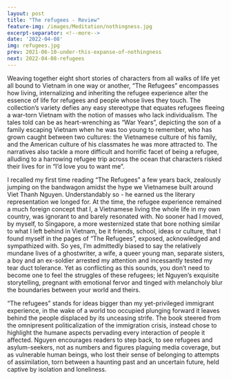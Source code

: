 ```yaml
---
layout: post
title: "The refugees - Review"
feature-img: /images/Meditation/nothingness.jpg
excerpt-separator: <!--more-->
date: '2022-04-08'
img: refugees.jpg
prev: 2021-06-10-under-this-expanse-of-nothingness
next: 2022-04-08-refugees
---
```

Weaving together eight short stories of characters from all walks of life yet all bound to Vietnam in one way or another, “The Refugees” encompasses how living, internalizing and inheriting the refugee experience alter the essence of life for refugees and people whose lives they touch. The collection’s variety defies any easy stereotype that equates refugees fleeing a war-torn Vietnam with the notion of masses who lack individualism. The tales told can be as heart-wrenching as “War Years”, depicting the son of a family escaping Vietnam when he was too young to remember, who has grown caught between two cultures: the Vietnamese culture of his family, and the American culture of his classmates he was more attracted to. The narratives also tackle a more difficult and horrific facet of being a refugee, alluding to a harrowing refugee trip across the ocean that characters risked their lives for in “I’d love you to want me”.  

I recalled my first time reading “The Refugees” a few years back, zealously jumping on the bandwagon amidst the hype we Vietnamese built around Viet Thanh Nguyen. Understandably so - he earned us the literary representation we longed for. At the time, the refugee experience remained a much foreign concept that I, a Vietnamese living the whole life in my own country, was ignorant to and barely resonated with. No sooner had I moved, by myself, to Singapore, a more westernized state that bore nothing similar to what I left behind in Vietnam, be it friends, school, ideas or culture, that I found myself in the pages of “The Refugees”, exposed, acknowledged and sympathized with. So yes, I’m admittedly biased to say the relatively mundane lives of a ghostwriter, a wife, a queer young man, separate sisters, a boy and an ex-soldier arrested my attention and incessantly tested my tear duct tolerance. Yet as conflicting as this sounds, you don’t need to become one to feel the struggles of these refugees; let Nguyen’s exquisite storytelling, pregnant with emotional fervor and tinged with melancholy blur the boundaries between your world and theirs. 

“The refugees” stands for ideas bigger than my yet-privileged immigrant experience, in the wake of a world too occupied plunging forward it leaves behind the people displaced by its unceasing strife. The book steered from the omnipresent politicalization of the immigration crisis, instead chose to highlight the humane aspects pervading every interaction of people it affected. Nguyen encourages readers to step back, to see refugees and asylum-seekers, not as numbers and figures plaguing media coverage, but as vulnerable human beings, who lost their sense of belonging to attempts of assimilation, torn between a haunting past and an uncertain future, held captive by isolation and loneliness. 